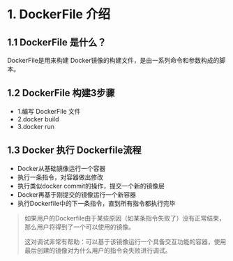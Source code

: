 # 1. DockerFile 介绍

## 1.1 DockerFile 是什么？
DockerFile是用来构建 Docker镜像的构建文件，是由一系列命令和参数构成的脚本。


## 1.2 DockerFile 构建3步骤
* 1.编写 DockerFile 文件
* 2.docker build
* 3.docker run

## 1.3 Docker 执行 Dockerfile流程
* Docker从基础镜像运行一个容器
* 执行一条指令，对容器做出修改
* 执行类似docker commit的操作，提交一个新的镜像层
* Docker再基于刚提交的镜像运行一个新容器
* 执行Dockerfile中的下一条指令，直到所有指令都执行完毕

> 如果用户的Dockerfile由于某些原因（如某条指令失败了）没有正常结束，那么用户将得到了一个可以使用的镜像。
> 
> 这对调试非常有帮助：可以基于该镜像运行一个具备交互功能的容器，使用最后创建的镜像对为什么用户的指令会失败进行调试。

